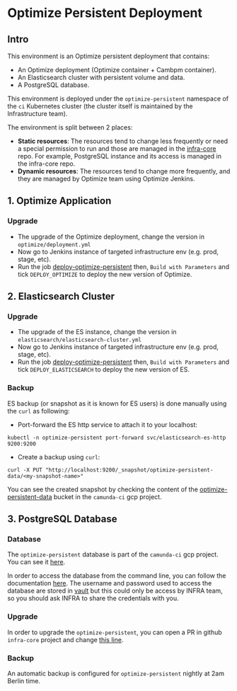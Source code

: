 # Optimize Persistent Deployment

## Intro

This environment is an Optimize persistent deployment that contains:
* An Optimize deployment (Optimize container + Cambpm container).
* An Elasticsearch cluster with persistent volume and data.
* A PostgreSQL database.

This environment is deployed under the `optimize-persistent` namespace of the `ci` Kubernetes cluster (the cluster
itself is maintained by the Infrastructure team).

The environment is split between 2 places:
* **Static resources**: The resources tend to change less frequently or need a special permission to run and
  those are managed in the [infra-core](https://github.com/camunda/infra-core/) repo.
  For example, PostgreSQL instance and its access is managed in the infra-core repo.
* **Dynamic resources**: The resources tend to change more frequently, and they are managed by Optimize team using
  Optimize Jenkins.

## 1. Optimize Application

### Upgrade

* The upgrade of the Optimize deployment, change the version in `optimize/deployment.yml`
* Now go to Jenkins instance of targeted infrastructure env (e.g. prod, stage, etc).
* Run the job [deploy-optimize-persistent](../jobs/deploy_optimize_persistent.dsl)
  then, `Build with Parameters` and tick `DEPLOY_OPTIMIZE` to deploy the new version of Optimize.

## 2. Elasticsearch Cluster

### Upgrade

* The upgrade of the ES instance, change the version in `elasticsearch/elasticsearch-cluster.yml`
* Now go to Jenkins instance of targeted infrastructure env (e.g. prod, stage, etc).
* Run the job [deploy-optimize-persistent](../jobs/deploy_optimize_persistent.dsl)
  then, `Build with Parameters` and tick `DEPLOY_ELASTICSEARCH` to deploy the new version of ES.

### Backup

ES backup (or snapshot as it is known for ES users) is done manually using the `curl` as following:

* Port-forward the ES http service to attach it to your localhost:
```shell script
kubectl -n optimize-persistent port-forward svc/elasticsearch-es-http 9200:9200
```

* Create a backup using `curl`:

```shell script
curl -X PUT "http://localhost:9200/_snapshot/optimize-persistent-data/<my-snapshot-name>"
```

You can see the created snapshot by checking the content of the [optimize-persistent-data](https://console.cloud.google.com/storage/browser/optimize-persistent-data;tab=objects?forceOnBucketsSortingFiltering=false&organizationId=669107107215&project=ci-30-162810&prefix=&forceOnObjectsSortingFiltering=false)
 bucket in the `camunda-ci` gcp project.

## 3. PostgreSQL Database

### Database

The `optimize-persistent` database is part of the `camunda-ci` gcp project. You can see it [here](https://console.cloud.google.com/sql/instances/optimize-persistent/overview?organizationId=669107107215&project=ci-30-162810).

In order to access the database from the command line, you can follow the documentation [here](https://confluence.camunda.com/display/SRE/Connect+to+gcloud+SQL+database+instance).
The username and password used to access the database are stored in [vault](https://vault.int.camunda.com/ui/vault/secrets/secret/show/k8s-camunda-ci/optimize/db)
but this could only be access by INFRA team, so you should ask INFRA to share the credentials with you.

### Upgrade

In order to upgrade the `optimize-persistent`, you can open a PR in github `infra-core` project and change [this line](https://github.com/camunda/infra-core/blob/stage/camunda-ci/terraform/google/prod/db.tf#L69).

### Backup

An automatic backup is configured for `optimize-persistent` nightly at 2am Berlin time.
